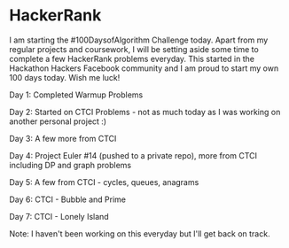 # HackerRank

I am starting the #100DaysofAlgorithm Challenge today. Apart from my regular projects and coursework, I will be setting aside some time to complete a few HackerRank problems everyday. This started in the Hackathon Hackers Facebook community and I am proud to start my own 100 days today. Wish me luck!

Day 1: Completed Warmup Problems

Day 2: Started on CTCI Problems - not as much today as I was working on another personal project :)

Day 3: A few more from CTCI

Day 4: Project Euler #14 (pushed to a private repo), more from CTCI including DP and graph problems

Day 5: A few from CTCI - cycles, queues, anagrams

Day 6: CTCI - Bubble and Prime

Day 7: CTCI - Lonely Island 

Note: I haven't been working on this everyday but I'll get back on track.
